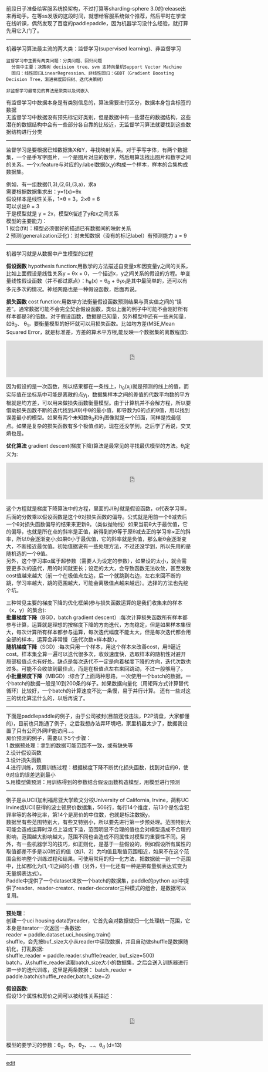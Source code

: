   前段日子准备给客服系统换架构，不过打算等sharding-sphere 3.0的release出来再动手。在等ss发版的这段时间，就想给客服系统做个推荐，然后平时在学堂在线听课，偶然发现了百度的paddlepaddle，因为机器学习没什么经验，就打算先用它入门了。
  
-----

  机器学习算法最主流的两大类：监督学习(supervised learning)、非监督学习      
  
    监督学习中主要有两类问题：分类问题、回归问题      
      分类中主要：决策树 decision tree、svm 支持向量机Support Vector Machine     
      回归：线性回归LinearRegression、非线性回归：GBDT（Gradient Boosting Decision Tree，渐进梯度回归树、迭代决策树）     

    非监督学习最常见的算法是聚类以及词嵌入

  有监督学习中数据本身是有类别信息的，算法需要进行区分，数据本身包含标签的数据       
  无监督学习中数据没有预先标记好类别，但是数据中有一些潜在的数据结构，这些潜在的数据结构中会有一些部分各自靠的比较近，无监督学习算法就要找到这些数据结构进行分类     

-----
  
  监督学习是要根据已知数据集X和Y，寻找映射关系。对于手写字体，有两个数据集，一个是手写字图片，一个是图片对应的数字，然后用算法找出图片和数字之间的关系。一个x:feature与对应的y:label数据(x,y)构成一个样本，样本的合集构成数据集。     

  例如，有一组数据(1,3),(2,6),(3,a)，求a     
  需要根据数据集求出：y=f(x)=θx     
  假设样本是线性关系，1×θ = 3，2×θ = 6      
  可以求出θ = 3     
  于是模型就是 y = 2x，模型θ描述了y和x之间关系     
  模型的主要能力：     
  1 拟合(fit)：模型必须很好的描述已有数据间的映射关系     
  2 预测(generalization泛化)：对未知数据（没有的标记label）有预测能力 a = 9      
  
-----

  机器学习就是从数据中产生模型的过程     
  
  **假设函数** hypothesis function:用数学的方法描述自变量x和因变量y之间的关系，比如上面假设是线性关系y = θx + 0，一个描述x，y之间关系的假设的方程。单变量线性假设函数（并不都过原点）：h<sub>θ</sub>(x) = θ<sub>0</sub> + θ<sub>1</sub>x<sub>1</sub>是其中最简单的，还可以有多元多次的情况。神经网路也是一种假设函数，后面再说。     
  
  **损失函数** cost function:用数学方法衡量假设函数预测结果与真实值之间的“误差”。通常数据可能不会完全契合假设函数，类似上面的例子中可能不会刚好所有样本都是3的倍数。对于假设函数，数据是已知量，另外模型中还有一些未知量，如θ<sub>0</sub>、 θ<sub>1</sub>，要衡量模型的好坏就可以用损失函数。比如均方差(MSE,Mean Squared Error，就是标准差，方差的算术平方根,能反映一个数据集的离散程度): 
  <iframe src="https://saaavsaaa.github.io/jax/t.html?a=%24%24%20J%28%5Ctheta%29%3D%5Csqrt%7B%5Cfrac%7B1%7D%7BN%7D%5Csum_%7Bi%3D1%7D%5E%7BN%7D%7B%28h_%5Ctheta%28x_i%29-y_i%29%5E2%7D%7D%20%24%24" height="100px" width="700px" frameborder="0" scrolling="no"> </iframe>
  
  因为假设的是一次函数，所以结果都在一条线上，h<sub>θ</sub>(x<sub>i</sub>)就是预测的线上的值，而实际值在坐标系中可能是离散的点y<sub>i</sub>，数据集样本之间的差值的代数平均数的平方根就是均方差，可以用来做损失函数衡量模型。由于计算机并不会解方程，所以要借助损失函数不断的迭代找到J(θ)中θ的最小值，即导数为0的点的θ值，用以找到误差最小的模型。如果有两个未知数θ<sub>0</sub>和θ<sub>1</sub>图像就是一个凹面，同样是找最低点。如果是复杂的损失函数有多个极值点的，现在还没学到，之后学了再说，交叉熵也是。

  **优化算法** gradient descent(梯度下降)算法是最常见的寻找最优模型的方法。θ<sub>i</sub>定义为:   
 <iframe src="https://saaavsaaa.github.io/jax/t.html?a=%24%24%20%5Ctheta_i%3A%3D%5Ctheta_i-%5Calpha%5Cfrac%7B%5Cdelta%7D%7B%5Cdelta%5Ctheta_i%7DJ%28%5Ctheta_i%29%20%24%24" height="100px" width="700px" frameborder="0" scrolling="no"> </iframe>    
    
  这个方程就是梯度下降算法中的方程，里面的J(θ<sub>i</sub>)就是假设函数，α代表学习率，后面的分数乘以假设函数是这个θ对损失函数的偏导。公式就是用前一个θ减去后一个θ对损失函数偏导的结果来更新θ。（类似抛物线）如果当前θ大于最优值，它的偏导，也就是所在点的斜率是正值，新得到的θ等于原θ减去正的学习率×正的斜率，所以θ会逐渐变小;如果θ小于最优值，它的斜率就是负值，那么新θ会逐渐变大，不断接近最优值。初始值据说有一些处理方法，不过还没学到，所以先用的是随机选的一个θ值。     
  另外，这个学习率α属于超参数（需要人为设定的参数），如果设的太小，就会需要更多次的迭代，用的时间就更长；设定的太大，会导致函数无法收敛，甚至发散cost值越来越大（前一个在极值点左边，后一个就跳到右边，左右来回不断的跳，学习率越大，跳的范围越大，可能会离极值点越来越远）。选择的方法也先挖个坑。     

  三种常见主要的梯度下降的优化框架(参与损失函数运算的是我们收集来的样本（x，y）的集合):        
  **批量梯度下降**（BGD，batch gradient descent）:每次计算损失函数所有样本都参与计算，运算就是理想的按梯度下降的方向迭代，方向稳定，但是如果样本集很大，每次计算所有样本都参与运算，每次迭代幅度不能太大，但是每次迭代都会用全部的样本，运算会非常慢（迭代次数×样本数）。     
  **随机梯度下降**（SGD）:每次只用一个样本，用这个样本来改善cost，用θ逼近cost。样本集全算一遍可以迭代很多次，收敛速度快，选取样本的随机性对避开局部极值点也有好处。缺点是每次迭代不一定是向着梯度下降的方向，迭代次数也过多。可能不会收敛到最佳点，而是在极值点左右来回跳动，不过一般够用了。     
  **小批量梯度下降**（MBGD）:综合了上面两种思路，一次使用一个batch的数据，一个batch的数据一般是10到200条的样子。如果数据向量化（用矩阵方式计算替代循环）比较好，一个batch的计算速度不比一条慢，易于并行计算。
  还有一些对这三的优化算法什么的，以后再说了。

-----

  下面是paddlepaddle的例子，由于公司被封(目前还没违法，P2P清盘，大家都懂的)，目前也只跑通了例子，之后我想办法弄环境吧，家里机器太少了，数据我设置了只有公司外网IP能访问...。     
  房价预测的例子，需要以下5个步骤：     
  1.数据预处理：拿到的数据可能范围不一致，或有缺失等     
  2.设计假设函数     
  3.设计损失函数     
  4.进行训练，观察训练过程：根据梯度下降不断优化损失函数，找到对应的θ，使θ对应的误差达到最小     
  5.用模型做预测：用训练得到的参数结合假设函数构造模型，用模型进行预测      

-----

  例子是从UCI(加利福尼亚大学欧文分校University of California, Irvine，简称UC Irvine或UCI)获得的波士顿房价数据集，506行，每行14个维度，前13个是包含犯罪率等的各种比率，第14个是房价的中位数，也就是标注数据y。     
  数据里有些范围特别大，有些又特别小，所以要先进行第一步预处理。范围特别大可能会造成运算时浮点上溢或下溢，范围明显不合理的值也会对模型造成不合理的影响，范围越大影响越大，范围不同也会造成不同属性对模型的重要性不同。另外，有一些机器学习的技巧，如正则化，是基于一些假设的，例如假设所有属性的取值都差不多是以0附近的值（如1、2）为均值且取值范围相近，如果不在这个范围会影响整个训练过程和结果。可使用常用的归一化方法，把数据统一到一个范围中，比如都化为[1,-1]之间的小数（另外，归一化还有一种是把有量纲表达式变为无量纲表达式）。     
  Paddle中提供了一个dataset来放一个batch的数据集，paddle的python api中提供了reader、reader-creator、reader-decorator三种模式的组合，是数据可以复用。     

-----

  **预处理**：     
  创建一个uci housing data的reader，它首先会对数据做归一化处理统一范围，它本身是iterator一次返回一条数据:     
  reader = paddle.dataset.uci_housing.train()     
  shuffle，会先按buf_size大小从reader中读取数据，并且自动做shuffle是数据随机化，打乱数据:     
  shuffle_reader = paddle.reader.shuffle(reader, buf_size=500)     
  batch，从shuffle_reader读取batch_size大小的数据集，之后会送入训练器进行进一步的迭代训练，这里是两条数据：
  batch_reader = paddle.batch(shuffle_reader,batch_size=2)     

  **假设函数**:     
  假设13个属性和房价之间可以被线性关系描述：   
 <iframe src="https://saaavsaaa.github.io/jax/t.html?a=%24%24%20h_%5CTheta%28x%29%3D%5Csum_%7Bi%3D0%7D%5E%7Bd%7D%7B%5CTheta_iX_i%7D%3D%5CTheta_0+%5CTheta_1X_1+%5CTheta_2X_2+...+%5CTheta_dX_d%20%24%24" height="100px" width="700px" frameborder="0" scrolling="no"> </iframe>       
 模型的要学习的参数：θ<sub>0</sub>、θ<sub>1</sub>、θ<sub>2</sub>、...、θ<sub>d</sub> (d=13)
  

-----

[edit](https://github.com/saaavsaaa/saaavsaaa.github.io/edit/master/aaa/Paddle_Begin.md)

